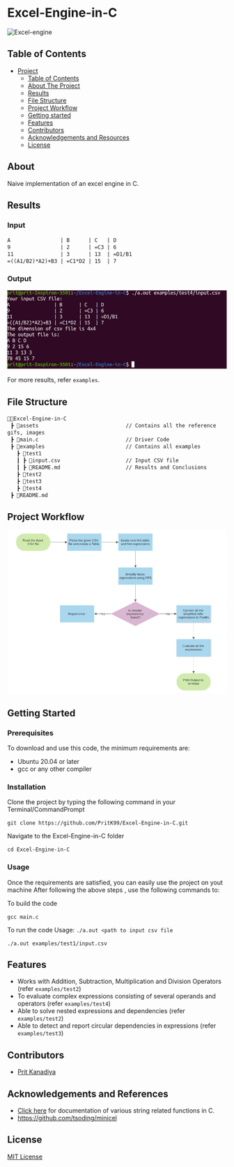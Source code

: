 # Excel-Engine-in-C

<img src = "https://docs.eazybi.com/eazybi/files/688143/43516105/1/1534802836000/excel-and-csv.png" alt = "Excel-engine">

## Table of Contents

- [Project](#Excel-Engine-in-C)
  - [Table of Contents](#table-of-contents)
  - [About The Project](#about-the-project)
  - [Results](#results)
  - [File Structure](#file-structure)
  - [Project Workflow](#project-workflow)
  - [Getting started](#Getting-Started)
  - [Features](#features)
  - [Contributors](#contributors)
  - [Acknowledgements and Resources](#acknowledgements-and-references)
  - [License](#license)
  
## About

Naive implementation of an excel engine in C.

## Results

### Input

```
A                | B      | C   | D 
9                | 2      | =C3 | 6
11               | 3      | 13  | =D1/B1
=((A1/B2)*A2)+B3 | =C1*D2 | 15  | 7
```

### Output

<img src = "assets/test4.jpeg" alt="Test 2 results available in assets folder">

For more results, refer ```examples```.

## File Structure
```
👨‍💻Excel-Engine-in-C
 ┣ 📂assets                            // Contains all the reference gifs, images
 ┣ 📄main.c                            // Driver Code
 ┣ 📂examples                          // Contains all examples
   ┣ 📂test1                            
   ┃ ┣ 📄input.csv                     // Input CSV file  
   ┃ ┣ 📄README.md                     // Results and Conclusions
   ┣ 📂test2 
   ┣ 📂test3 
   ┣ 📂test4 
 ┣ 📄README.md                          
``` 

## Project Workflow

<img src = "assets/workflow.jpeg" alt = "Project Workflow can be found in assets">

## Getting Started

### Prerequisites
To download and use this code, the minimum requirements are:

* Ubuntu 20.04 or later
* gcc or any other compiler

### Installation

Clone the project by typing the following command in your Terminal/CommandPrompt

```
git clone https://github.com/PritK99/Excel-Engine-in-C.git
```
Navigate to the Excel-Engine-in-C folder

```
cd Excel-Engine-in-C
```

### Usage

Once the requirements are satisfied, you can easily use the project on yout machine
After following the above steps , use the following commands to:

To build the code
```
gcc main.c
```

To run the code
Usage: ```./a.out <path to input csv file```
```
./a.out examples/test1/input.csv
```
## Features

* Works with Addition, Subtraction, Multiplication and Division Operators (refer ```examples/test2```)
* To evaluate complex expressions consisting of several operands and operators (refer ```examples/test4```)
* Able to solve nested expressions and dependencies (refer ```examples/test2```)
* Able to detect and report circular dependencies in expressions (refer ```examples/test3```)

## Contributors
* [Prit Kanadiya](https://github.com/PritK99)

## Acknowledgements and References
* <a href="https://devdocs.io/c-strings/">Click here</a> for documentation of various string related functions in C.
* https://github.com/tsoding/minicel
 
## License
[MIT License](https://opensource.org/licenses/MIT)